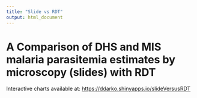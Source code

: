 ```yaml
---
title: "Slide vs RDT"
output: html_document
---
```


# A Comparison of DHS and MIS malaria parasitemia estimates by microscopy (slides) with RDT 

Interactive charts available at: https://ddarko.shinyapps.io/slideVersusRDT







